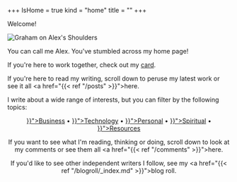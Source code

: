 +++
IsHome = true
kind = "home"
title = ""
+++

<div class="title-img-container">
  <p class="title-img-overlay">Welcome!</p>
  <img class="title-img" src="https://30odha.by.files.1drv.com/y4mKYu6Uh5IYc_-I2yvtnVVEfXY4lJGm960ILB0GLEYamEMHduu_C4BgCJeP3yBc6OjrU8-Stml9OB7kLSdBTpcmuVtmGL-7TdUOSgSCjvAHb6Fs0eMpSYjoHBvK_YT7qTQjwFiWimA_8hb-Is5zNRnfelGBXsya1K-OLg_rkzOw3L2eLQ9ff92PMD0D-aq8dAQjCreVni7aX3vUFO1-Y5R8Q?width=495&height=660&cropmode=none" alt="Graham on Alex's Shoulders">
</div>

You can call me Alex. You've stumbled across my home page!

If you're here to work together, check out my <a href="#card">card</a>.

If you're here to read my writing, scroll down to peruse my latest work or see it all <a href="{{< ref "/posts" >}}">here</a>.

I write about a wide range of interests, but you can filter by the following topics:

<div style="text-align: center;">
<a href="{{< ref "/categories/business" >}}">Business</a> &bull;
<a href="{{< ref "/categories/technology" >}}">Technology</a> &bull;
<a href="{{< ref "/categories/personal" >}}">Personal</a> &bull;
<a href="{{< ref "/categories/spiritual" >}}">Spiritual</a> &bull;
<a href="{{< ref "/categories/resources" >}}">Resources</a>
<div>

If you want to see what I'm reading, thinking or doing, scroll down to look at my comments or see them all <a href="{{< ref "/comments" >}}">here</a>.

If you'd like to see other independent writers I follow, see my <a href="{{< ref "/blogroll/_index.md" >}}">blog roll</a>.

